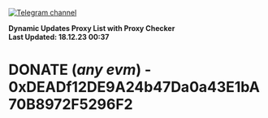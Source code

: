 [![Telegram channel](https://img.shields.io/endpoint?url=https://runkit.io/damiankrawczyk/telegram-badge/branches/master?url=https://t.me/n4z4v0d)](https://t.me/n4z4v0d) 

**Dynamic Updates Proxy List with Proxy Checker**  
**Last Updated: 18.12.23 00:37**

# DONATE (_any evm_) - 0xDEADf12DE9A24b47Da0a43E1bA70B8972F5296F2

